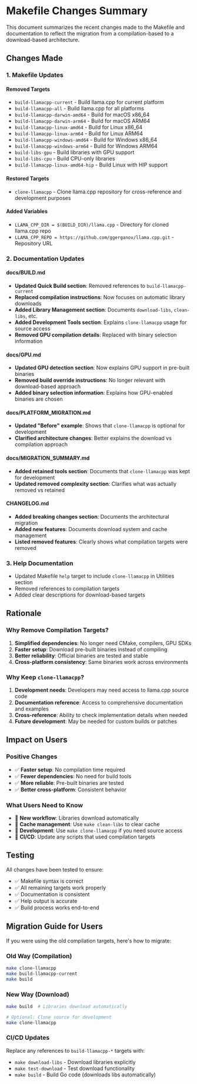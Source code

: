 # Makefile Changes Summary

This document summarizes the recent changes made to the Makefile and documentation to reflect the migration from a compilation-based to a download-based architecture.

## Changes Made

### 1. Makefile Updates

#### Removed Targets
- `build-llamacpp-current` - Build llama.cpp for current platform
- `build-llamacpp-all` - Build llama.cpp for all platforms  
- `build-llamacpp-darwin-amd64` - Build for macOS x86_64
- `build-llamacpp-darwin-arm64` - Build for macOS ARM64
- `build-llamacpp-linux-amd64` - Build for Linux x86_64
- `build-llamacpp-linux-arm64` - Build for Linux ARM64
- `build-llamacpp-windows-amd64` - Build for Windows x86_64
- `build-llamacpp-windows-arm64` - Build for Windows ARM64
- `build-libs-gpu` - Build libraries with GPU support
- `build-libs-cpu` - Build CPU-only libraries
- `build-llamacpp-linux-amd64-hip` - Build Linux with HIP support

#### Restored Targets
- `clone-llamacpp` - Clone llama.cpp repository for cross-reference and development purposes

#### Added Variables
- `LLAMA_CPP_DIR = $(BUILD_DIR)/llama.cpp` - Directory for cloned llama.cpp repo
- `LLAMA_CPP_REPO = https://github.com/ggerganov/llama.cpp.git` - Repository URL

### 2. Documentation Updates

#### docs/BUILD.md
- **Updated Quick Build section**: Removed references to `build-llamacpp-current`
- **Replaced compilation instructions**: Now focuses on automatic library downloads
- **Added Library Management section**: Documents `download-libs`, `clean-libs`, etc.
- **Added Development Tools section**: Explains `clone-llamacpp` usage for source access
- **Removed GPU compilation details**: Replaced with binary selection information

#### docs/GPU.md
- **Updated GPU detection section**: Now explains GPU support in pre-built binaries
- **Removed build override instructions**: No longer relevant with download-based approach
- **Added binary selection information**: Explains how GPU-enabled binaries are chosen

#### docs/PLATFORM_MIGRATION.md
- **Updated "Before" example**: Shows that `clone-llamacpp` is optional for development
- **Clarified architecture changes**: Better explains the download vs compilation approach

#### docs/MIGRATION_SUMMARY.md
- **Added retained tools section**: Documents that `clone-llamacpp` was kept for development
- **Updated removed complexity section**: Clarifies what was actually removed vs retained

#### CHANGELOG.md
- **Added breaking changes section**: Documents the architectural migration
- **Added new features**: Documents download system and cache management
- **Listed removed features**: Clearly shows what compilation targets were removed

### 3. Help Documentation
- Updated Makefile `help` target to include `clone-llamacpp` in Utilities section
- Removed references to compilation targets
- Added clear descriptions for download-based targets

## Rationale

### Why Remove Compilation Targets?
1. **Simplified dependencies**: No longer need CMake, compilers, GPU SDKs
2. **Faster setup**: Download pre-built binaries instead of compiling
3. **Better reliability**: Official binaries are tested and stable
4. **Cross-platform consistency**: Same binaries work across environments

### Why Keep `clone-llamacpp`?
1. **Development needs**: Developers may need access to llama.cpp source code
2. **Documentation reference**: Access to comprehensive documentation and examples
3. **Cross-reference**: Ability to check implementation details when needed
4. **Future development**: May be needed for custom builds or patches

## Impact on Users

### Positive Changes
- ✅ **Faster setup**: No compilation time required
- ✅ **Fewer dependencies**: No need for build tools
- ✅ **More reliable**: Pre-built binaries are tested
- ✅ **Better cross-platform**: Consistent behavior

### What Users Need to Know
- 📝 **New workflow**: Libraries download automatically
- 📝 **Cache management**: Use `make clean-libs` to clear cache
- 📝 **Development**: Use `make clone-llamacpp` if you need source access
- 📝 **CI/CD**: Update any scripts that used compilation targets

## Testing

All changes have been tested to ensure:
- ✅ Makefile syntax is correct
- ✅ All remaining targets work properly
- ✅ Documentation is consistent
- ✅ Help output is accurate
- ✅ Build process works end-to-end

## Migration Guide for Users

If you were using the old compilation targets, here's how to migrate:

### Old Way (Compilation)
```bash
make clone-llamacpp
make build-llamacpp-current
make build
```

### New Way (Download)
```bash
make build  # Libraries download automatically

# Optional: Clone source for development
make clone-llamacpp
```

### CI/CD Updates
Replace any references to `build-llamacpp-*` targets with:
- `make download-libs` - Download libraries explicitly  
- `make test-download` - Test download functionality
- `make build` - Build Go code (downloads libs automatically)
